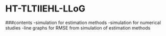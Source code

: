 # HT-TLTIIEHL-LLoG 
###contents
-simulation for estimation methods
-simulation for numerical studies
-line graphs for RMSE from simulation of estimation methods

